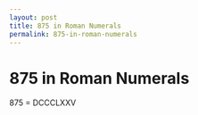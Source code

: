 ```yaml
---
layout: post
title: 875 in Roman Numerals
permalink: 875-in-roman-numerals
---
```


# 875 in Roman Numerals

875 = DCCCLXXV
